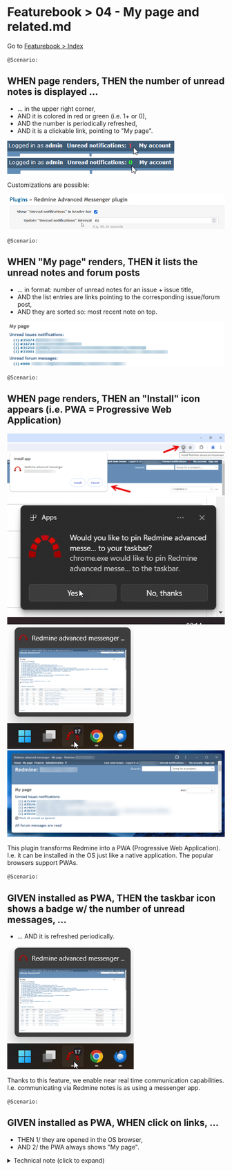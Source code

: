 # Featurebook > 04 - My page and related.md

Go to [Featurebook > Index](../FEATUREBOOK.md)

`@Scenario:`
## WHEN page renders, THEN the number of unread notes is displayed ...

* ... in the upper right corner, 
* AND it is colored in red or green (i.e. 1+ or 0),
* AND the number is periodically refreshed,
* AND it is a clickable link, pointing to "My page".

![number of messages in header](img/messagesInHeaderRed.png)
![number of messages in header](img/messagesInHeaderGreen.png)

Customizations are possible:

![plugin options for number of messages](img/messagesInHeaderUpdateInterval.png)

`@Scenario:`
## WHEN "My page" renders, THEN it lists the unread notes and forum posts

* ... in format: number of unread notes for an issue + issue title,
* AND the list entries are links pointing to the corresponding issue/forum post,
* AND they are sorted so: most recent note on top.

![myPage](img/myPage.png)

`@Scenario:`
## WHEN page renders, THEN an "Install" icon appears (i.e. PWA = Progressive Web Application)

![pwa1](img/pwa1.png)
![pwa2](img/pwa2.png)
![pwa3](img/pwa3.png)
![pwa4](img/pwa4.png)

This plugin transforms Redmine into a PWA (Progressive Web Application). I.e. it can be installed in the OS just like a native application. The popular browsers support PWAs. 

`@Scenario:`
## GIVEN installed as PWA, THEN the taskbar icon shows a badge w/ the number of unread messages, ...

* ... AND it is refreshed periodically.

![pwa3](img/pwa3.png)

Thanks to this feature, we enable near real time communication capabilities. I.e. communicating via Redmine notes is as using a messenger app.

`@Scenario:`
## GIVEN installed as PWA, WHEN click on links, ...

* THEN 1/ they are opened in the OS browser,
* AND 2/ the PWA always shows "My page".

<details>
<summary>Technical note (click to expand)</summary>
  
* For 1/, as there isn't native functionality to support this use case, we use the hack: on click: we modify all the links from the DOM by adding `target="_blank"`.
* For 2/, for most cases, we should be covered by 1/. And there is also a timer that periodically checks that we are still on "My page". And if not => redirect.

</details>
